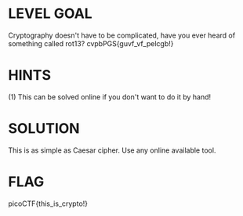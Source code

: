 # LEVEL GOAL

Cryptography doesn't have to be complicated, have you ever heard of something called rot13? cvpbPGS{guvf_vf_pelcgb!}

# HINTS

(1) This can be solved online if you don't want to do it by hand!

# SOLUTION

This is as simple as Caesar cipher. Use any online available tool.

# FLAG

picoCTF{this_is_crypto!}

